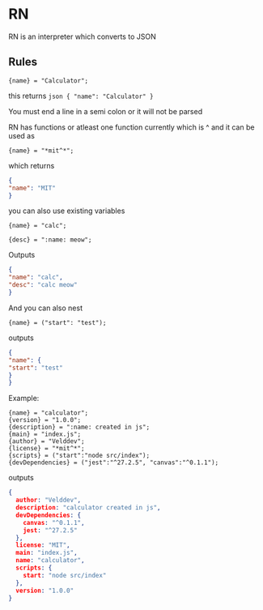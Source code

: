 # RN

RN is an interpreter which converts to JSON

## Rules

```
{name} = "Calculator";
```

this returns ```json
{
"name": "Calculator"
}```

You must end a line in a semi colon or it will not be parsed

RN has functions or atleast one function currently which is ^ and it can be used as

```
{name} = "*mit^*";
``` 

which returns

```json
{
"name": "MIT"
}
```

you can also use existing variables

```
{name} = "calc";

{desc} = ":name: meow";
```

Outputs

```json
{
"name": "calc",
"desc": "calc meow"
}
```

And you can also nest

```
{name} = ("start": "test");
```

outputs

```json
{
"name": {
"start": "test"
}
}
```


Example:
```
{name} = "calculator"; 
{version} = "1.0.0"; 
{description} = ":name: created in js"; 
{main} = "index.js"; 
{author} = "Velddev"; 
{license} = "*mit^*"; 
{scripts} = ("start":"node src/index"); 
{devDependencies} = ("jest":"^27.2.5", "canvas":"^0.1.1");
```
outputs

```json
{
  author: "Velddev",
  description: "calculator created in js",
  devDependencies: {
    canvas: "^0.1.1",
    jest: "^27.2.5"
  },
  license: "MIT",
  main: "index.js",
  name: "calculator",
  scripts: {
    start: "node src/index"
  },
  version: "1.0.0"
}
```
